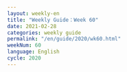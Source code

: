 ```yaml
---
layout: weekly-en
title: "Weekly Guide：Week 60"
date: 2021-02-28
categories: weekly guide
permalink: "/en/guide/2020/wk60.html"
weekNum: 60
language: English
cycle: 2020
---
```

